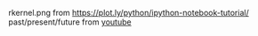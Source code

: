 rkernel.png from https://plot.ly/python/ipython-notebook-tutorial/
past/present/future from [youtube](https://www.youtube.com/watch?v=7kDYfUe0Zhw&index=12&list=PL055Epbe6d5b572IRmYAHkUgcq3y6K3Ae&t=0s)
